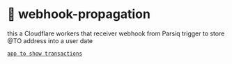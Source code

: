 # 👷 webhook-propagation

this a Cloudflare workers that receiver webhook from Parsiq trigger to store @TO address into a user date 

[`app to show transactions`](https://github.com/lucasespinosa28/Transaction-propagation-parsiq) 
